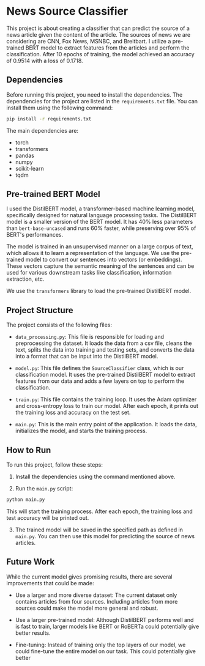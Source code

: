 # News Source Classifier

This project is about creating a classifier that can predict the source of a news article given the content of the article. The sources of news we are considering are CNN, Fox News, MSNBC, and Breitbart. I utilize a pre-trained BERT model to extract features from the articles and perform the classification. After 10 epochs of training, the model achieved an accuracy of 0.9514 with a loss of 0.1718.

## Dependencies

Before running this project, you need to install the dependencies. The dependencies for the project are listed in the `requirements.txt` file. You can install them using the following command:

```bash
pip install -r requirements.txt
```

The main dependencies are:

- torch
- transformers
- pandas
- numpy
- scikit-learn
- tqdm

## Pre-trained BERT Model

I used the DistilBERT model, a transformer-based machine learning model, specifically designed for natural language processing tasks. The DistilBERT model is a smaller version of the BERT model. It has 40% less parameters than `bert-base-uncased` and runs 60% faster, while preserving over 95% of BERT's performances.

The model is trained in an unsupervised manner on a large corpus of text, which allows it to learn a representation of the language. We use the pre-trained model to convert our sentences into vectors (or embeddings). These vectors capture the semantic meaning of the sentences and can be used for various downstream tasks like classification, information extraction, etc.

We use the `transformers` library to load the pre-trained DistilBERT model.

## Project Structure

The project consists of the following files:

- `data_processing.py`: This file is responsible for loading and preprocessing the dataset. It loads the data from a csv file, cleans the text, splits the data into training and testing sets, and converts the data into a format that can be input into the DistilBERT model.

- `model.py`: This file defines the `SourceClassifier` class, which is our classification model. It uses the pre-trained DistilBERT model to extract features from our data and adds a few layers on top to perform the classification.

- `train.py`: This file contains the training loop. It uses the Adam optimizer and cross-entropy loss to train our model. After each epoch, it prints out the training loss and accuracy on the test set.

- `main.py`: This is the main entry point of the application. It loads the data, initializes the model, and starts the training process.

## How to Run

To run this project, follow these steps:

1. Install the dependencies using the command mentioned above.

2. Run the `main.py` script:

```bash
python main.py
```

This will start the training process. After each epoch, the training loss and test accuracy will be printed out.

3. The trained model will be saved in the specified path as defined in `main.py`. You can then use this model for predicting the source of news articles.

## Future Work

While the current model gives promising results, there are several improvements that could be made:

- Use a larger and more diverse dataset: The current dataset only contains articles from four sources. Including articles from more sources could make the model more general and robust.

- Use a larger pre-trained model: Although DistilBERT performs well and is fast to train, larger models like BERT or RoBERTa could potentially give better results.

- Fine-tuning: Instead of training only the top layers of our model, we could fine-tune the entire model on our task. This could potentially give better
